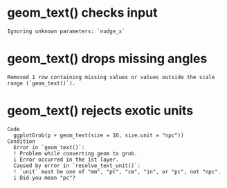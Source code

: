 # geom_text() checks input

    Ignoring unknown parameters: `nudge_x`

# geom_text() drops missing angles

    Removed 1 row containing missing values or values outside the scale range (`geom_text()`).

# geom_text() rejects exotic units

    Code
      ggplotGrob(p + geom_text(size = 10, size.unit = "npc"))
    Condition
      Error in `geom_text()`:
      ! Problem while converting geom to grob.
      i Error occurred in the 1st layer.
      Caused by error in `resolve_text_unit()`:
      ! `unit` must be one of "mm", "pt", "cm", "in", or "pc", not "npc".
      i Did you mean "pc"?

